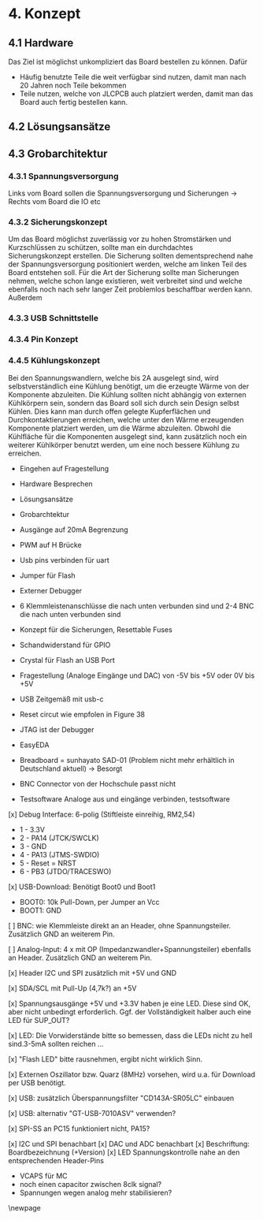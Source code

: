 # 4. Konzept

## 4.1 Hardware
Das Ziel ist möglichst unkompliziert das Board bestellen zu können. Dafür 

- Häufig benutzte Teile die weit verfügbar sind nutzen, damit man nach 20 Jahren noch Teile bekommen
- Teile nutzen, welche von JLCPCB auch platziert werden, damit man das Board auch fertig bestellen kann.



## 4.2 Lösungsansätze 



## 4.3 Grobarchitektur
### 4.3.1 Spannungsversorgung 
Links vom Board sollen die Spannungsversorgung und Sicherungen -> Rechts vom Board die IO etc

### 4.3.2 Sicherungskonzept
Um das Board möglichst zuverlässig vor zu hohen Stromstärken und Kurzschlüssen zu schützen, sollte man ein durchdachtes Sicherungskonzept erstellen. Die Sicherung sollten dementsprechend nahe der Spannungsversorgung positioniert werden, welche am linken Teil des Board entstehen soll. Für die Art der Sicherung sollte man Sicherungen nehmen, welche schon lange existieren, weit verbreitet sind und welche ebenfalls noch nach sehr langer Zeit problemlos beschaffbar werden kann. Außerdem 

### 4.3.3 USB Schnittstelle

### 4.3.4 Pin Konzept

### 4.4.5 Kühlungskonzept
Bei den Spannungswandlern, welche bis 2A ausgelegt sind, wird selbstverständlich eine Kühlung benötigt, um die erzeugte Wärme von der Komponente abzuleiten. Die Kühlung sollten nicht abhängig von externen Kühlkörpern sein, sondern das Board soll sich durch sein Design selbst Kühlen. Dies kann man durch offen gelegte Kupferflächen und Durchkontaktierungen erreichen, welche unter den Wärme erzeugenden Komponente platziert werden, um die Wärme abzuleiten. Obwohl die Kühlfläche für die Komponenten ausgelegt sind, kann zusätzlich noch ein weiterer Kühlkörper benutzt werden, um eine noch bessere Kühlung zu erreichen. 





- Eingehen auf Fragestellung 
- Hardware Besprechen
- Lösungsansätze
- Grobarchtektur 
- Ausgänge auf 20mA Begrenzung
- PWM auf H Brücke
- Usb pins verbinden für uart
- Jumper für Flash
- Externer Debugger
- 6 Klemmleistenanschlüsse die nach unten verbunden sind und 2-4 BNC die nach unten verbunden sind
- Konzept für die Sicherungen, Resettable Fuses
- Schandwiderstand für GPIO
- Crystal für Flash an USB Port
- Fragestellung (Analoge Eingänge und DAC) von -5V bis +5V oder 0V bis +5V

- USB Zeitgemäß mit usb-c 
- Reset circut wie empfolen in Figure 38

- JTAG ist der Debugger

- EasyEDA
- Breadboard = sunhayato SAD-01 (Problem nicht mehr erhältlich in Deutschland aktuell) -> Besorgt
- BNC Connector von der Hochschule passt nicht



- Testsoftware Analoge aus und eingänge verbinden, testsoftware



[x] Debug Interface: 6-polig (Stiftleiste einreihig, RM2,54)
  - 1 - 3.3V  
  - 2 - PA14 (JTCK/SWCLK)
  - 3 - GND
  - 4 - PA13 (JTMS-SWDIO)
  - 5 - Reset = NRST
  - 6 - PB3 (JTDO/TRACESWO)

    
[x] USB-Download: Benötigt Boot0 und Boot1
  - BOOT0: 10k Pull-Down, per Jumper an Vcc
  - BOOT1: GND


[ ] BNC: wie Klemmleiste direkt an an Header, ohne Spannungsteiler. Zusätzlich GND an weiterem Pin.
 
[ ] Analog-Input: 4 x mit OP (Impedanzwandler+Spannungsteiler) ebenfalls an Header. Zusätzlich GND an weiterem Pin.

 
[x] Header I2C und SPI zusätzlich mit +5V und GND
 
[x] SDA/SCL mit Pull-Up (4,7k?) an +5V
 
[x] Spannungsausgänge +5V und +3.3V haben je eine LED. Diese sind OK, aber nicht unbedingt erforderlich. Ggf. der Vollständigkeit halber auch eine LED für SUP_OUT? 

[x] LED: Die Vorwiderstände bitte so bemessen, dass die LEDs nicht zu hell sind.3-5mA sollten reichen ...

 
[x] "Flash LED" bitte rausnehmen, ergibt nicht wirklich Sinn.
 
[x] Externen Oszillator bzw. Quarz (8MHz) vorsehen, wird u.a. für Download per USB benötigt.
 
[x] USB: zusätzlich Überspannungsfilter "CD143A-SR05LC" einbauen

[x] USB: alternativ "GT-USB-7010ASV" verwenden? 
 
[x] SPI-SS an PC15 funktioniert nicht, PA15?

[x] I2C und SPI benachbart
[x] DAC und ADC benachbart
[x] Beschriftung: Boardbezeichnung (+Version)
[x] LED Spannungskontrolle nahe an den entsprechenden Header-Pins


- VCAPS für MC
- noch einen capacitor zwischen 8clk signal?
- Spannungen wegen analog mehr stabilisieren?





\newpage